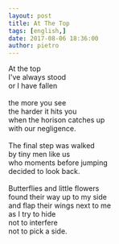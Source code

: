 ```yaml
---
layout: post
title: At The Top
tags: [english,]
date: 2017-08-06 18:36:00
author: pietro
---
```

At the top<br/>I've always stood<br/>or I have fallen<br/><br/>the more you see<br/>the harder it hits you<br/>when the horison catches up<br/>with our negligence.<br/><br/>The final step was walked<br/>by tiny men like us<br/>who moments before jumping<br/>decided to look back.<br/><br/>Butterflies and little flowers<br/>found their way up to my side<br/>and flap their wings next to me<br/>as I try to hide<br/>not to interfere<br/>not to pick a side.<br/><br/>
